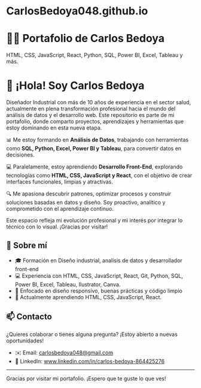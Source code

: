 # CarlosBedoya048.github.io

# 👨‍💻 Portafolio de Carlos Bedoya
HTML, CSS, JavaScript, React, Python, SQL, Power BI, Excel, Tableau y más.

# 👋 ¡Hola! Soy Carlos Bedoya

Diseñador Industrial con más de 10 años de experiencia en el sector salud, actualmente en plena transformación profesional hacia el mundo del análisis de datos y el desarrollo web. Este repositorio es parte de mi portafolio, donde comparto proyectos, aprendizajes y herramientas que estoy dominando en esta nueva etapa.

📊 Me estoy formando en **Análisis de Datos**, trabajando con herramientas como **SQL, Python, Excel, Power BI y Tableau**, para convertir datos en decisiones.

💻 Paralelamente, estoy aprendiendo **Desarrollo Front-End**, explorando tecnologías como **HTML, CSS, JavaScript y React**, con el objetivo de crear interfaces funcionales, limpias y atractivas.

🔍 Me apasiona descubrir patrones, optimizar procesos y construir soluciones basadas en datos y diseño. Soy proactivo, analítico y comprometido con el aprendizaje continuo.

Este espacio refleja mi evolución profesional y mi interés por integrar lo técnico con lo visual. ¡Gracias por visitar!

## 🚀 Sobre mí

- 🎓 Formación en Diseño industrial, analisis de datos y desarrollador front-end
- 💻 Experiencia con HTML, CSS, JavaScript, React, Git, Python, SQL, Power BI, Excel, Tableau, Ilustrator, Canva.
- 🎯 Enfocado en diseño responsivo, buenas prácticas y código limpio
- 🌱 Actualmente aprendiendo HTML, CSS, JavaScript, React.

## 📫 Contacto

¿Quieres colaborar o tienes alguna pregunta? ¡Estoy abierto a nuevas oportunidades!

- ✉️ Email: carlosbedoya048@gmail.com
- 💼 LinkedIn: www.linkedin.com/in/carlos-bedoya-864425276
---

Gracias por visitar mi portafolio. ¡Espero que te guste lo que ves!

